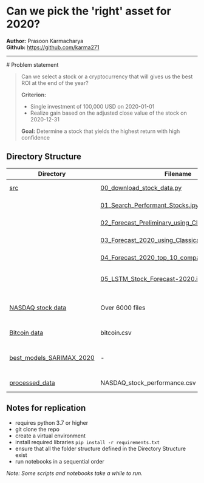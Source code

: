 # Can we pick the 'right' asset for 2020?  
**Author:** Prasoon Karmacharya  
**Github:** https://github.com/karma271   
<hr>
# Problem statement

> Can we select a stock or a cryptocurrency that will gives us the best ROI at the end of the year? 
>
>**Criterion:**  
>- Single investment of 100,000 USD on 2020-01-01   
>- Realize gain based on the adjusted close value of the stock on 2020-12-31  
>
>**Goal:**
>Determine a stock that yields the highest return with high confidence

## Directory Structure
| Directory                                                        | Filename                                                                                                       | Description                                                                                             |
|------------------------------------------------------------------|----------------------------------------------------------------------------------------------------------------|---------------------------------------------------------------------------------------------------------|
| [src](src)                                                       | [00_download_stock_data.py](src/00_download_stock_data.py)                                                     | python script to download NASDAQ stock data                                                             |
|                                                                  | [01_Search_Performant_Stocks.ipynb](src/01_Search_Performant_Stocks.ipynb)                                     | notebook to pick top 10 performant stocks                                                               |
|                                                                  | [02_Forecast_Preliminary_using_Classical_Model.ipynb](src/02_Forecast_Preliminary_using_Classical_Model.ipynb) | notebook preliminary timeseries modeling                                                                |
|                                                                  | [03_Forecast_2020_using_Classical_Model.ipynb](src/03_Forecast_2020_using_Classical_Model.ipynb)               | notebook 2020 forecasting of top 10 performant stocks                                                   |
|                                                                  | [04_Forecast_2020_top_10_comparison_FANG.ipynb](src/04_Forecast_2020_top_10_comparison_FANG.ipynb)             | notebook Comparison of top 10 stocks with FANG                                                          |
|                                                                  | [05_LSTM_Stock_Forecast-2020.ipynb](src/05_LSTM_Stock_Forecast-2020.ipynb)                                     | (WIP) notebook Deep Neural Network model, LSTM TS forcasting                                            |
| [NASDAQ stock data](assets/data/historical_NASDAQ)               | Over 6000 files                                                                                                | Not uploaded, can be downloaded using [00_download_stock_data.py](src/00_download_stock_data.py) script |
| [Bitcoin data](assets/data/historical_bitcoin)                   | bitcoin.csv                                                                                                    | Can be downloaded from [here](https://www.kaggle.com/mczielinski/bitcoin-historical-data)               |
| [best_models_SARIMAX_2020](assets/data/best_models_SARIMAX_2020) | -                                                                                                              | Need this folder to replicate saving models that will be reused by multiple notebooks                   |
| [processed_data]( assets/data/processed_data)                    | NASDAQ_stock_performance.csv                                                                                   | Forecast profile for 10 performant stocks                                                               |
 

## Notes for replication
* requires python 3.7 or higher
* git clone the repo
* create a virtual environment
* install required libraries `pip install -r requirements.txt`
* ensure that all the folder structure defined in the Directory Structure exist
* run notebooks in a sequential order

*Note: Some scripts and notebooks take a while to run.*
